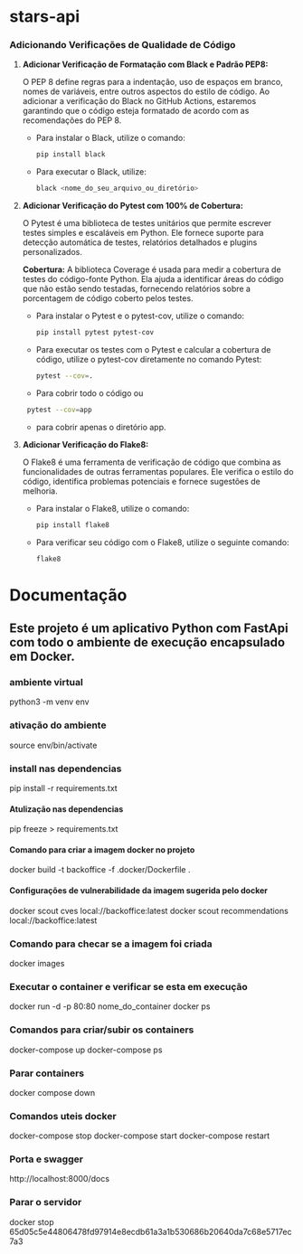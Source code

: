 # stars-api

### Adicionando Verificações de Qualidade de Código

1. **Adicionar Verificação de Formatação com Black e Padrão PEP8:**

   O PEP 8 define regras para a indentação, uso de espaços em branco, nomes de variáveis, entre outros aspectos do estilo de código. Ao adicionar a verificação do Black no GitHub Actions, estaremos garantindo que o código esteja formatado de acordo com as recomendações do PEP 8.

   - Para instalar o Black, utilize o comando:
     ```bash
     pip install black
     ```
   - Para executar o Black, utilize:
     ```bash
     black <nome_do_seu_arquivo_ou_diretório>
     ```

2. **Adicionar Verificação do Pytest com 100% de Cobertura:**

   O Pytest é uma biblioteca de testes unitários que permite escrever testes simples e escaláveis em Python. Ele fornece suporte para detecção automática de testes, relatórios detalhados e plugins personalizados.

   **Cobertura:**
   A biblioteca Coverage é usada para medir a cobertura de testes do código-fonte Python. Ela ajuda a identificar áreas do código que não estão sendo testadas, fornecendo relatórios sobre a porcentagem de código coberto pelos testes.

   - Para instalar o Pytest e o pytest-cov, utilize o comando:
     ```bash
     pip install pytest pytest-cov
     ```
   - Para executar os testes com o Pytest e calcular a cobertura de código, utilize o pytest-cov diretamente no comando Pytest:
     ```bash
     pytest --cov=.
     ```
   - Para cobrir todo o código ou
    ```bash
     pytest --cov=app
     ```
   - para cobrir apenas o diretório app.

3. **Adicionar Verificação do Flake8:**

   O Flake8 é uma ferramenta de verificação de código que combina as funcionalidades de outras ferramentas populares. Ele verifica o estilo do código, identifica problemas potenciais e fornece sugestões de melhoria.

   - Para instalar o Flake8, utilize o comando:
     ```bash
     pip install flake8
     ```
   - Para verificar seu código com o Flake8, utilize o seguinte comando:
     ```bash
     flake8
     ```


# Documentação
## Este projeto é um aplicativo Python com FastApi com todo o ambiente de execução encapsulado em Docker.

### ambiente virtual
  python3 -m venv env

### ativação do ambiente
  source env/bin/activate

### install nas dependencias
  pip install -r requirements.txt

#### Atulização nas dependencias
  pip freeze > requirements.txt

#### Comando para criar a imagem docker no projeto
  docker build -t backoffice -f .docker/Dockerfile .

#### Configurações de vulnerabilidade da imagem sugerida pelo docker
  docker scout cves local://backoffice:latest
  docker scout recommendations local://backoffice:latest

### Comando para checar se a imagem foi criada
  docker images

### Executar o container e verificar se esta em execução
  docker run -d -p 80:80 nome_do_container
  docker ps

### Comandos para criar/subir os containers
docker-compose up
docker-compose ps

### Parar containers
docker compose down

### Comandos uteis docker
docker-compose stop
docker-compose start
docker-compose restart

### Porta e swagger
http://localhost:8000/docs

### Parar o servidor
  docker stop <seu id> 65d05c5e44806478fd97914e8ecdb61a3a1b530686b20640da7c68e5717ec7a3


